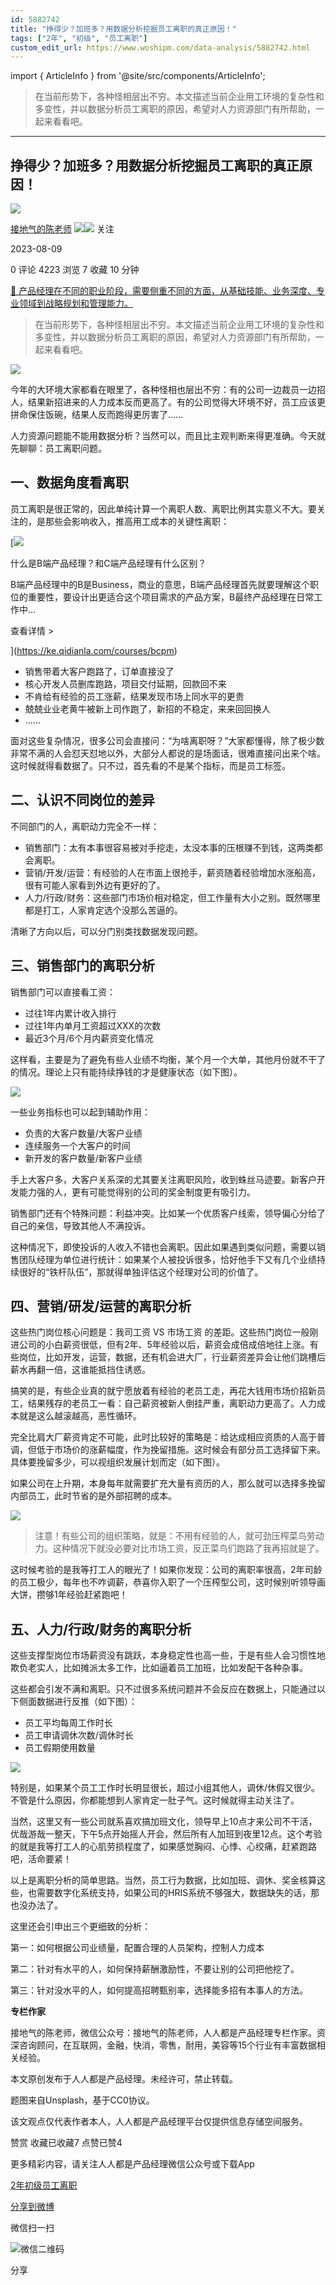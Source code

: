 ```yaml
---
id: 5882742
title: "挣得少？加班多？用数据分析挖掘员工离职的真正原因！"
tags: ["2年", "初级", "员工离职"]
custom_edit_url: https://www.woshipm.com/data-analysis/5882742.html
---
```

import { ArticleInfo } from '@site/src/components/ArticleInfo';

<ArticleInfo
    author="接地气的陈老师"
    authorLink="https://www.woshipm.com/u/773891"
    published="2023-08-09"
    views={4223}
    comments={0}
    collects={7}
/>

> 在当前形势下，各种怪相层出不穷。本文描述当前企业用工环境的复杂性和多变性，并以数据分析员工离职的原因，希望对人力资源部门有所帮助，一起来看看吧。

---

## 挣得少？加班多？用数据分析挖掘员工离职的真正原因！

[![](https://image.woshipm.com/wp-files/2019/08/0GkAbc8ZooEsibtWEUNO.png!/both/72x72)](https://www.woshipm.com/u/773891)

[接地气的陈老师](https://www.woshipm.com/u/773891) ![](https://static.woshipm.com/tag/1121_1@2x.png)![](https://static.woshipm.com/tag/2103_1@2x.png) 关注

2023-08-09

0 评论 4223 浏览 7 收藏 10 分钟

[🔗 产品经理在不同的职业阶段，需要侧重不同的方面，从基础技能、业务深度、专业领域到战略规划和管理能力。](https://ke.qidianla.com/courses/90pm)

> 在当前形势下，各种怪相层出不穷。本文描述当前企业用工环境的复杂性和多变性，并以数据分析员工离职的原因，希望对人力资源部门有所帮助，一起来看看吧。

![](https://image.woshipm.com/2023/04/14/ecf815a8-da8d-11ed-9503-00163e0b5ff3.png)

今年的大环境大家都看在眼里了，各种怪相也层出不穷：有的公司一边裁员一边招人，结果新招进来的人力成本反而更高了。有的公司觉得大环境不好，员工应该更拼命保住饭碗，结果人反而跑得更厉害了……

人力资源问题能不能用数据分析？当然可以，而且比主观判断来得更准确。今天就先聊聊：员工离职问题。

## 一、数据角度看离职

员工离职是很正常的，因此单纯计算一个离职人数、离职比例其实意义不大。要关注的，是那些会影响收入，推高用工成本的关键性离职：

[![](https://image.woshipm.com/2023/07/27/6f50fd24-2c7f-11ee-875d-00163e0b5ff3.png)

什么是B端产品经理？和C端产品经理有什么区别？

B端产品经理中的B是Business，商业的意思，B端产品经理首先就要理解这个职位的重要性，要设计出更适合这个项目需求的产品方案，B最终产品经理在日常工作中...

查看详情 >

](https://ke.qidianla.com/courses/bcpm)

*   销售带着大客户跑路了，订单直接没了
*   核心开发人员删库跑路，项目交付延期，回款回不来
*   不肯给有经验的员工涨薪，结果发现市场上同水平的更贵
*   兢兢业业老黄牛被新上司作跑了，新招的不稳定，来来回回换人
*   ……

面对这些复杂情况，很多公司会直接问：“为啥离职呀？”大家都懂得，除了极少数非常不满的人会怼天怼地以外，大部分人都说的是场面话，很难直接问出来个啥。这时候就得看数据了。只不过，首先看的不是某个指标，而是员工标签。

## 二、认识不同岗位的差异

不同部门的人，离职动力完全不一样：

*   销售部门：太有本事很容易被对手挖走，太没本事的压根赚不到钱，这两类都会离职。
*   营销/开发/运营：有经验的人在市面上很抢手，薪资随着经验增加水涨船高，很有可能人家看到外边有更好的了。
*   人力/行政/财务：这些部门市场价相对稳定，但工作量有大小之别。既然哪里都是打工，人家肯定选个没那么苦逼的。

清晰了方向以后，可以分门别类找数据发现问题。

## 三、销售部门的离职分析

销售部门可以直接看工资：

*   过往1年内累计收入排行
*   过往1年内单月工资超过XXX的次数
*   最近3个月/6个月内薪资变化情况

这样看，主要是为了避免有些人业绩不均衡，某个月一个大单，其他月份就不干了的情况。理论上只有能持续挣钱的才是健康状态（如下图）。

![](https://image.yunyingpai.com/wp/2023/08/ue0ycx0ghrbOm1LcvRut.png)

一些业务指标也可以起到辅助作用：

*   负责的大客户数量/大客户业绩
*   连续服务一个大客户的时间
*   新开发的客户数量/新客户业绩

手上大客户多，大客户关系深的尤其要关注离职风险，收到蛛丝马迹要。新客户开发能力强的人，更有可能觉得别的公司的奖金制度更有吸引力。

销售部门还有个特殊问题：利益冲突。比如某一个优质客户线索，领导偏心分给了自己的亲信，导致其他人不满投诉。

这种情况下，即使投诉的人收入不错也会离职。因此如果遇到类似问题，需要以销售团队经理为单位进行统计：如果某个人被投诉很多，恰好他手下又有几个业绩持续很好的“铁杆队伍”，那就得单独评估这个经理对公司的价值了。

## 四、营销/研发/运营的离职分析

这些热门岗位核心问题是：我司工资 VS 市场工资 的差距。这些热门岗位一般刚进公司的小白薪资很低，但有2年、5年经验以后，薪资会成倍成倍地往上涨。有些岗位，比如开发，运营，数据，还有机会进大厂，行业薪资差异会让他们跳槽后薪水再翻一倍，这谁能抵挡住诱惑。

搞笑的是，有些企业真的就宁愿放着有经验的老员工走，再花大钱用市场价招新员工，结果残存的老员工一看：自己薪资被新人倒挂严重，离职动力更高了。人力成本就是这么越滚越高，恶性循环。

完全比肩大厂薪资肯定不可能，此时比较好的策略是：给达成相应资质的人高于普调，但低于市场价的涨薪幅度，作为挽留措施。这时候会有部分员工选择留下来。具体要挽留多少，可以视组织发展计划而定（如下图）。

如果公司在上升期，本身每年就需要扩充大量有资历的人，那么就可以选择多挽留内部员工，此时节省的是外部招聘的成本。

![](https://image.yunyingpai.com/wp/2023/08/GitXmjrh5P2tObRBKBRw.png)

> 注意！有些公司的组织策略，就是：不用有经验的人，就可劲压榨菜鸟劳动力。这种情况下就没必要对比市场工资，反正菜鸟们跑路了我再招就是了。

这时候考验的是我等打工人的眼光了！如果你发现：公司的离职率很高，2年司龄的员工极少，每年也不咋调薪，恭喜你入职了一个压榨型公司，这时候别听领导画大饼，攒够1年经验赶紧跑吧！

## 五、人力/行政/财务的离职分析

这些支撑型岗位市场薪资没有跳跃，本身稳定性也高一些，于是有些人会习惯性地欺负老实人，比如摊派太多工作，比如逼着员工加班，比如发配干各种杂事。

这些都会引发不满和离职。只不过很多系统问题并不会反应在数据上，只能通过以下侧面数据进行反推（如下图）：

*   员工平均每周工作时长
*   员工申请调休次数/调休时长
*   员工假期使用数量

![](https://image.yunyingpai.com/wp/2023/08/tH68lNbav2o7sZHAjPoa.png)

特别是，如果某个员工工作时长明显很长，超过小组其他人，调休/休假又很少。不管是什么原因，你都能想到人家肯定一肚子气。这时候就得主动关注了。

当然，这里又有一些公司就系喜欢搞加班文化，领导早上10点才来公司不干活，优哉游哉一整天，下午5点开始摇人开会，然后所有人加班到夜里12点。这个考验的就是我等打工人的心肌劳损程度了，如果感觉胸闷、心悸、心绞痛，赶紧跑路吧，活命要紧！

以上是离职分析的简单思路。当然，员工行为数据，比如加班、调休、奖金核算这些，也需要数字化系统支持，如果公司的HRIS系统不够强大，数据缺失的话，那也没办法了。

这里还会引申出三个更细致的分析：

第一：如何根据公司业绩量，配置合理的人员架构，控制人力成本

第二：针对有水平的人，如何保持薪酬激励性，不要让别的公司把他挖了。

第三：针对没水平的人，如何提高招聘甄别率，选择能多招有本事人的方法。

**专栏作家**

接地气的陈老师，微信公众号：接地气的陈老师，人人都是产品经理专栏作家。资深咨询顾问，在互联网，金融，快消，零售，耐用，美容等15个行业有丰富数据相关经验。

本文原创发布于人人都是产品经理。未经许可，禁止转载。

题图来自Unsplash，基于CC0协议。

该文观点仅代表作者本人，人人都是产品经理平台仅提供信息存储空间服务。

赞赏 收藏已收藏7 点赞已赞4

更多精彩内容，请关注人人都是产品经理微信公众号或下载App

[2年](https://www.woshipm.com/tag/2%e5%b9%b4)[初级](https://www.woshipm.com/tag/%e5%88%9d%e7%ba%a7)[员工离职](https://www.woshipm.com/tag/%e5%91%98%e5%b7%a5%e7%a6%bb%e8%81%8c)

[分享到微博](https://service.weibo.com/share/share.php?appkey=2775287854&title=挣得少？加班多？用数据分析挖掘员工离职的真正原因！&url=https://www.woshipm.com/data-analysis/5882742.html&pic=https://image.woshipm.com/2023/04/14/ecf815a8-da8d-11ed-9503-00163e0b5ff3.png)

微信扫一扫

![微信二维码](https://api.pwmqr.com/qrcode/create/?url=https://www.woshipm.com/data-analysis/5882742.html)

分享